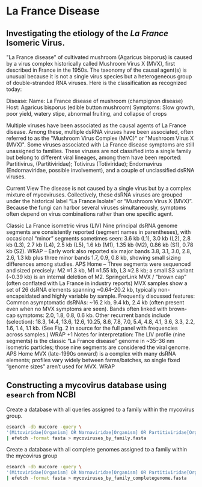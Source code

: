 # La France Disease

## Investigating the etiology of the _La France_ Isomeric Virus.
"La France disease" of cultivated mushroom (Agaricus bisporus) is caused by a virus complex historically called Mushroom Virus X (MVX), first described in France in the 1950s. The taxonomy of the causal agent(s) is unusual because it is not a single virus species but a heterogeneous group of double-stranded RNA viruses. Here is the classification as recognized today:

Disease:
Name: La France disease of mushroom (champignon disease)
Host: Agaricus bisporus (edible button mushroom)
Symptoms: Slow growth, poor yield, watery stipe, abnormal fruiting, and collapse of crops

Multiple viruses have been associated as the causal agents of La France disease. Among these, multiple dsRNA viruses have been associated, often referred to as the "Mushroom Virus Complex (MVC)" or "Mushroom Virus X (MVX)". Some viruses associated with La France disease symptoms are still unassigned to families. These viruses are not classified into a single family but belong to different viral lineages, among them have been reported: Partitivirus, (Partitiviridae); Totivirus (Totiviridae); Endornavirus (Endornaviridae, possible involvement), and a couple of unclassified dsRNA viruses.

Current View
The disease is not caused by a single virus but by a complex mixture of mycoviruses. Collectively, these dsRNA viruses are grouped under the historical label “La France Isolate” or “Mushroom Virus X (MVX)”. Because the fungi can harbor several viruses simultaneously, symptoms often depend on virus combinations rather than one specific agent.

Classic La France isometric virus (LIV)
Nine principal dsRNA genome segments are consistently reported (segment names in parentheses), with occasional “minor” segments sometimes seen:
3.6 kb (L1), 3.0 kb (L2), 2.8 kb (L3), 2.7 kb (L4), 2.5 kb (L5), 1.6 kb (M1), 1.35 kb (M2), 0.86 kb (S1), 0.78 kb (S2). 
WRAP
– Early work also reported six major bands 3.8, 3.1, 3.0, 2.8, 2.6, 1.3 kb plus three minor bands 1.7, 0.9, 0.8 kb, showing small sizing differences among studies. 
APS Home
– Three segments were sequenced and sized precisely: M2 ≈1.3 kb, M1 ≈1.55 kb, L3 ≈2.8 kb; a small S3 variant (~0.39 kb) is an internal deletion of M2. 
SpringerLink
MVX / “brown cap” (often conflated with La France in industry reports)
MVX samples show a set of 26 dsRNA elements spanning ~0.64–20.2 kb, typically non-encapsidated and highly variable by sample. Frequently discussed features:
Common asymptomatic dsRNAs: ~16.2 kb, 9.4 kb, 2.4 kb (often present even when no MVX symptoms are seen).
Bands often linked with brown-cap symptoms: 2.0, 1.8, 0.8, 0.6 kb.
Other recurrent bands include (selection): 18.3, 14.4, 13.6, 12.6, 10.25, 8.6, 7.8, 7.0, 5.4, 4.8, 4.1, 3.6, 3.3, 2.2, 1.6, 1.4, 1.1 kb. (See Fig. 2 in source for the full panel with frequencies across samples.) 
WRAP
+1
Notes for interpretation:
The LIV profile (nine segments) is the classic “La France disease” genome in ~35–36 nm isometric particles; those nine segments are considered the viral genome. 
APS Home
MVX (late-1990s onward) is a complex with many dsRNA elements; profiles vary widely between farms/batches, so single fixed “genome sizes” aren’t used for MVX. 
WRAP


## Constructing a mycovirus database using `esearch` from NCBI
Create a database with all queries assigned to a family within the mycovirus group.
```bash
esearch -db nuccore -query \
'(Mitoviridae[Organism] OR Narnaviridae[Organism] OR Partitiviridae[Organism] OR Chrysoviridae[Organism] OR Totiviridae[Organism] OR Polymycoviridae[Organism] OR Fusariviridae[Organism] OR Hypoviridae[Organism] OR Endornaviridae[Organism] OR Quadriviridae[Organism] OR Yadokariviridae[Organism] OR Botourmiaviridae[Organism] OR Mymonaviridae[ORGANISM] OR Megabirnaviridae[Organism] OR Alternaviridae[Organism] AND (complete genome[Title]))' \
| efetch -format fasta > mycoviruses_by_family.fasta
```
Create a database with all complete genomes assigned to a family within the mycovirus group
```bash
esearch -db nuccore -query \
'(Mitoviridae[Organism] OR Narnaviridae[Organism] OR Partitiviridae[Organism] OR Chrysoviridae[Organism] OR Totiviridae[Organism] OR Polymycoviridae[Organism] OR Fusariviridae[Organism] OR Hypoviridae[Organism] OR Endornaviridae[Organism] OR Quadriviridae[Organism] OR Yadokariviridae[Organism] OR Botourmiaviridae[Organism] OR Mymonaviridae[ORGANISM] OR Megabirnaviridae[Organism] OR Alternaviridae[Organism] AND (complete genome[Title]))' \
| efetch -format fasta > mycoviruses_by_family_completegenome.fasta
```

